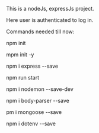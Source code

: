 This is a nodeJs, expressJs project.

Here user is authenticated to log in.



Commands needed till now:

npm init

mpm init -y

npm i express --save

npm run start

npm i nodemon --save-dev

npm i body-parser --save

pm i mongoose --save

npm i dotenv --save